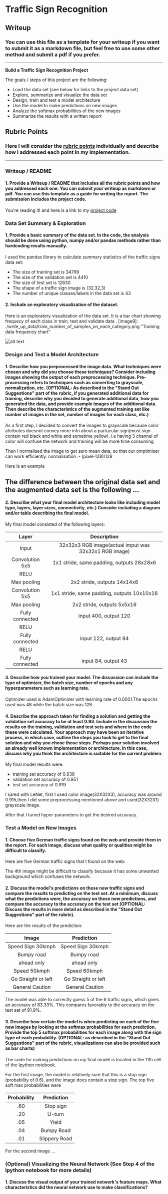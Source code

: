 # **Traffic Sign Recognition** 

## Writeup

### You can use this file as a template for your writeup if you want to submit it as a markdown file, but feel free to use some other method and submit a pdf if you prefer.

---

**Build a Traffic Sign Recognition Project**

The goals / steps of this project are the following:
* Load the data set (see below for links to the project data set)
* Explore, summarize and visualize the data set
* Design, train and test a model architecture
* Use the model to make predictions on new images
* Analyze the softmax probabilities of the new images
* Summarize the results with a written report


[//]: # (Image References)

[image1]: ./examples/visualization.jpg "Visualization"
[image2]: ./examples/grayscale.jpg "Grayscaling"
[image3]: ./examples/random_noise.jpg "Random Noise"
[image4]: ./examples/placeholder.png "Traffic Sign 1"
[image5]: ./examples/placeholder.png "Traffic Sign 2"
[image6]: ./examples/placeholder.png "Traffic Sign 3"
[image7]: ./examples/placeholder.png "Traffic Sign 4"
[image8]: ./examples/placeholder.png "Traffic Sign 5"

## Rubric Points
### Here I will consider the [rubric points](https://review.udacity.com/#!/rubrics/481/view) individually and describe how I addressed each point in my implementation.  

---
### Writeup / README

#### 1. Provide a Writeup / README that includes all the rubric points and how you addressed each one. You can submit your writeup as markdown or pdf. You can use this template as a guide for writing the report. The submission includes the project code.

You're reading it! and here is a link to my [project code](https://github.com/udacity/CarND-Traffic-Sign-Classifier-Project/blob/master/Traffic_Sign_Classifier.ipynb)

### Data Set Summary & Exploration

#### 1. Provide a basic summary of the data set. In the code, the analysis should be done using python, numpy and/or pandas methods rather than hardcoding results manually.

I used the pandas library to calculate summary statistics of the traffic
signs data set:

* The size of training set is 34799
* The size of the validation set is 4410
* The size of test set is 12630
* The shape of a traffic sign image is (32,32,3)
* The number of unique classes/labels in the data set is 43

#### 2. Include an exploratory visualization of the dataset.

Here is an exploratory visualization of the data set. It is a bar chart showing frequecy of each class in train, test and validate data .
[image9]: ./write_up_data/train_number_of_samples_on_each_category.png "Training data frequency chart"

[image10]: ./write_up_data/validate_number_of_samples_on_each_category.png "Validation set data frequency chart"

[image11]: ./write_up_data/test_number_of_samples_on_each_category.png "Testing data frequency chart"
![alt text][image1]

### Design and Test a Model Architecture

#### 1. Describe how you preprocessed the image data. What techniques were chosen and why did you choose these techniques? Consider including images showing the output of each preprocessing technique. Pre-processing refers to techniques such as converting to grayscale, normalization, etc. (OPTIONAL: As described in the "Stand Out Suggestions" part of the rubric, if you generated additional data for training, describe why you decided to generate additional data, how you generated the data, and provide example images of the additional data. Then describe the characteristics of the augmented training set like number of images in the set, number of images for each class, etc.)

As a first step, I decided to convert the images to grayscale because color attributes doesnot convey more info about a partucular sign(most sign contain red black and white and sometime yellow).
i.e having 3 channel of color will confuse the network and training will be more time consuming

Then I normalised the image to get zero mean data, so that our omptimiser can work efficiently.
normalisation :- (pixel-128)/128

Here is an example

[image12]: ./write_up_data/image_transformations.png "trnasformed image"

## The difference between the original data set and the augmented data set is the following ... 



#### 2. Describe what your final model architecture looks like including model type, layers, layer sizes, connectivity, etc.) Consider including a diagram and/or table describing the final model.

My final model consisted of the following layers:

| Layer         		|     Description	        													| 
|:---------------------:|:---------------------------------------------:| 
| Input         		| 32x32x3 RGB image(actual imput was 32x32x1 RGB image)							| 
| Convolution 5x5     	| 1x1 stride, same padding, outputs 28x28x6 									|
| RELU					|																				|
| Max pooling			| 2x2 stride,  outputs 14x14x6 													|
| Convolution 5x5		| 1x1 stride, same padding, outputs 10x10x16 	 								|
| Max pooling	 		| 2x2 stride,  outputs 5x5x16 													|
| Fully connected		| input 400, output 120 														|
| RELU					|																				|
| Fully connected		| input 122, output 84															|
| RELU					|																				|
| Fully connected		| input 84, output 43															|

 


#### 3. Describe how you trained your model. The discussion can include the type of optimizer, the batch size, number of epochs and any hyperparameters such as learning rate.

Optimizer used is AdamOptimizer with learning rate of 0.0001.The epochs used was 48 while the batch size was 128.


#### 4. Describe the approach taken for finding a solution and getting the validation set accuracy to be at least 0.93. Include in the discussion the results on the training, validation and test sets and where in the code these were calculated. Your approach may have been an iterative process, in which case, outline the steps you took to get to the final solution and why you chose those steps. Perhaps your solution involved an already well known implementation or architecture. In this case, discuss why you think the architecture is suitable for the current problem.

My final model results were:
* training set accuracy of 0.938
* validation set accuracy of  0.951
* test set accuracy of 0.919

I sared with LeNet, first I used color image(32X32X3), accuracy was around 0.915,then I did some preprocessing mentioned above and used(32X32X1) grayscale image.

After that I tuned hyper-parameters to get the desired acuuracy.


### Test a Model on New Images

#### 1. Choose five German traffic signs found on the web and provide them in the report. For each image, discuss what quality or qualities might be difficult to classify.

Here are five German traffic signs that I found on the web:

[image10]: ./test_images/1.png "Speed 30kmph"
[image10]: ./test_images/2.png "Bumpy road"
[image10]: ./test_images/3.png "ahead only"
[image10]: ./test_images/4.png "Speed 50kmph"
[image10]: ./test_images/5.png "Go straight or left"
[image10]: ./test_images/6.png "General Cauotion"

The 4th image might be difficult to classify because it has some unwanted background which confuses the network.

#### 2. Discuss the model's predictions on these new traffic signs and compare the results to predicting on the test set. At a minimum, discuss what the predictions were, the accuracy on these new predictions, and compare the accuracy to the accuracy on the test set (OPTIONAL: Discuss the results in more detail as described in the "Stand Out Suggestions" part of the rubric).

Here are the results of the prediction:

| Image			                |     Prediction	        					| 
|:---------------------:        |:---------------------------------------------:| 
| Speed Sign 30kmph     		| Speed Sign 30kmph    									| 
| Bumpy road     			    |  Bumpy road   										|
| ahead only					| ahead only											|
| Speed 50kmph	      		    | Speed 60kmph					 						|
| Go Straight or left			| Go Straight or left      								|
| General Caution			    | General Caution     									|


The model was able to correctly guess 5 of the 6 traffic signs, which gives an accuracy of 83.33%. This compares favorably to the accuracy on the test set of 91.9%.

#### 3. Describe how certain the model is when predicting on each of the five new images by looking at the softmax probabilities for each prediction. Provide the top 5 softmax probabilities for each image along with the sign type of each probability. (OPTIONAL: as described in the "Stand Out Suggestions" part of the rubric, visualizations can also be provided such as bar charts)

The code for making predictions on my final model is located in the 11th cell of the Ipython notebook.

For the first image, the model is relatively sure that this is a stop sign (probability of 0.6), and the image does contain a stop sign. The top five soft max probabilities were

| Probability         	|     Prediction	        					| 
|:---------------------:|:---------------------------------------------:| 
| .60         			| Stop sign   									| 
| .20     				| U-turn 										|
| .05					| Yield											|
| .04	      			| Bumpy Road					 				|
| .01				    | Slippery Road      							|


For the second image ... 

### (Optional) Visualizing the Neural Network (See Step 4 of the Ipython notebook for more details)
#### 1. Discuss the visual output of your trained network's feature maps. What characteristics did the neural network use to make classifications?



